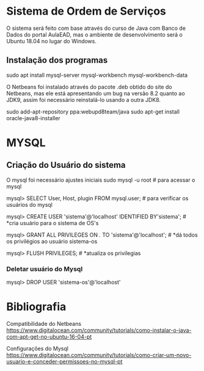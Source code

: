 ﻿# Sistema de Ordem de Serviços

O sistema será feito com base através do curso de Java com Banco de Dados do portal AulaEAD, mas o ambiente de desenvolvimento será o Ubuntu 18.04 no lugar do Windows.

## Instalação dos programas
  sudo apt install mysql-server mysql-workbench mysql-workbench-data 
  
  O Netbeans foi instalado através do pacote .deb obtido do site do Netbeans, mas ele está apresentando um bug na versão 8.2 quanto ao JDK9, assim foi necessário reinstalá-lo usando a outra JDK8.
  
  sudo add-apt-repository ppa:webupd8team/java
  sudo apt-get install oracle-java8-installer

  
# MYSQL
## Criação do Usuário do sistema
O mysql foi necessário ajustes iniciais 
sudo mysql -u root # para acessar o mysql

mysql> SELECT User, Host, plugin FROM mysql.user; # para verificar os usuários do mysql

mysql> CREATE USER 'sistema'@'localhost' IDENTIFIED BY'sistema'; # *cria usuário para o sistema de OS's

mysql> GRANT ALL PRIVILEGES ON *.* TO 'sistema'@'localhost'; # *dá todos os privilégios ao usuário sistema-os

mysql> FLUSH PRIVILEGES; # *atualiza os privilegias

### Deletar usuário do Mysql 
mysql> DROP USER 'sistema-os'@'localhost'

# Bibliografia
Compatibilidade do Netbeans
https://www.digitalocean.com/community/tutorials/como-instalar-o-java-com-apt-get-no-ubuntu-16-04-pt

Configurações do Mysql
https://www.digitalocean.com/community/tutorials/como-criar-um-novo-usuario-e-conceder-permissoes-no-mysql-pt
